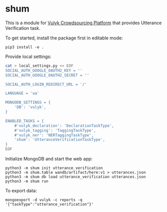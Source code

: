 # shum

This is a module for [Vulyk Crowdsourcing Platform](https://github.com/mrgambal/vulyk) that provides Utterance Verification task.

To get started, install the package first in editable mode:

```
pip3 install -e .
```

Provide local settings:

```bash
cat > local_settings.py << EOF
SOCIAL_AUTH_GOOGLE_OAUTH2_KEY = ''
SOCIAL_AUTH_GOOGLE_OAUTH2_SECRET = ''

SOCIAL_AUTH_LOGIN_REDIRECT_URL = '/'

LANGUAGE = 'ua'

MONGODB_SETTINGS = {
    'DB': 'vulyk',
}

ENABLED_TASKS = {
    #'vulyk_declaration': 'DeclarationTaskType',
    #'vulyk_tagging': 'TaggingTaskType',
    #'vulyk_ner': 'NERTaggingTaskType',
    'shum': 'UtteranceVerificationTaskType',
}
EOF
```

Initialize MongoDB and start the web app:

```
python3 -m shum init utterance_verification
python3 -m shum.table wandb/artifact/here:v1 > utterances.json
python3 -m shum db load utterance_verification utterances.json
python3 -m shum run
```

To export data:

```
mongoexport -d vulyk -c reports -q '{"taskType":"utterance_verification"}'
```
